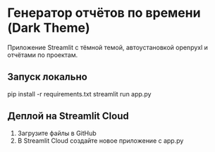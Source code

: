 # Генератор отчётов по времени (Dark Theme)

Приложение Streamlit с тёмной темой, автоустановкой openpyxl и отчётами по проектам.

## Запуск локально
pip install -r requirements.txt
streamlit run app.py

## Деплой на Streamlit Cloud
1. Загрузите файлы в GitHub
2. В Streamlit Cloud создайте новое приложение с app.py
